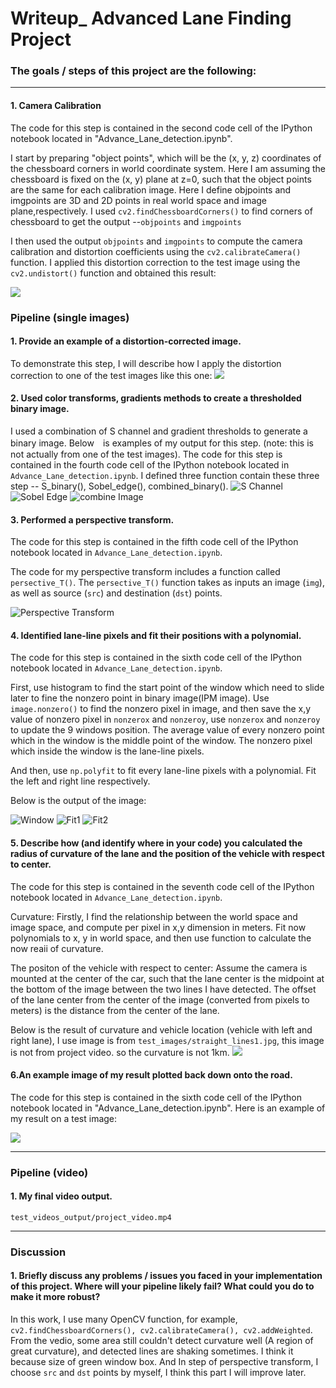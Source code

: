 # Writeup_ Advanced Lane Finding Project

### The goals / steps of this project are the following:

---

#### 1. Camera Calibration

The code for this step is contained in the second code cell of the IPython notebook located in "Advance_Lane_detection.ipynb". 

I start by preparing "object points", which will be the (x, y, z) coordinates of the chessboard corners in world coordinate system. Here I am assuming the chessboard is fixed on the (x, y) plane at z=0, such that the object points are the same for each calibration image. Here I define objpoints and imgpoints are 3D and 2D points in real world space and image plane,respectively. I used `cv2.findChessboardCorners()` to find corners of chessboard to get the output --`objpoints` and `imgpoints`  

I then used the output `objpoints` and `imgpoints` to compute the camera calibration and distortion coefficients using the `cv2.calibrateCamera()` function. I applied this distortion correction to the test image using the `cv2.undistort()` function and obtained this result: 

![](output_images/undis1.png)


### Pipeline (single images)

#### 1. Provide an example of a distortion-corrected image.

To demonstrate this step, I will describe how I apply the distortion correction to one of the test images like this one:
![](output_images/undis2.png)

#### 2. Used color transforms, gradients methods to create a thresholded binary image.  

I used a combination of S channel and gradient thresholds to generate a binary image. Below　is examples of my output for this step.  (note: this is not actually from one of the test images). The code for this step is contained in the fourth code cell of the IPython notebook located in `Advance_Lane_detection.ipynb`. I defined three function contain these three step -- S_binary(), Sobel_edge(), combined_binary().
![S Channel](output_images/S_binary.png)
![Sobel Edge](output_images/Sobel_edge.png)
![combine Image](output_images/combine.png)

#### 3. Performed a perspective transform.

The code for this step is contained in the fifth code cell of the IPython notebook located in `Advance_Lane_detection.ipynb`.

The code for my perspective transform includes a function called `persective_T()`. The `persective_T()` function takes as inputs an image (`img`), as well as source (`src`) and destination (`dst`) points. 

![Perspective Transform](output_images/persective_T.png)

#### 4. Identified lane-line pixels and fit their positions with a polynomial.

The code for this step is contained in the sixth code cell of the IPython notebook located in `Advance_Lane_detection.ipynb`.

First, use histogram to find the start point of the window which need to slide later to fine the nonzero point in binary image(IPM image). Use `image.nonzero()` to find the nonzero pixel in image, and then save the x,y value of nonzero pixel in `nonzerox` and `nonzeroy`, use `nonzerox` and `nonzeroy` to update the 9 windows position. The average value of every nonzero point which in the window is the middle point of the window. The nonzero pixel which inside the window is the lane-line pixels.

And then, use `np.polyfit` to fit every lane-line pixels with a polynomial. Fit the left and right line respectively.

Below is the output of the image:

![Window](output_images/fit_1.png)
![Fit1](output_images/fit_2.png)
![Fit2](output_images/fit_3.png)

#### 5. Describe how (and identify where in your code) you calculated the radius of curvature of the lane and the position of the vehicle with respect to center.

The code for this step is contained in the seventh code cell of the IPython notebook located in `Advance_Lane_detection.ipynb`.

Curvature: Firstly, I find the relationship between the world space and image space, and compute per pixel in x,y dimension in meters. Fit now polynomials to x, y in world space, and then use function to calculate the now reaii of curvature.

The positon of the vehicle with respect to center: Assume the camera is mounted at the center of the car, such that the lane center is the midpoint at the bottom of the image between the two lines I have detected. The offset of the lane center from the center of the image (converted from pixels to meters) is the distance from the center of the lane.

Below is the result of curvature and vehicle location (vehicle with left and right lane), I use image is from `test_images/straight_lines1.jpg`, this image is not from project video. so the curvature is not 1km.
![](output_images/curvature_location.png)

#### 6.An example image of my result plotted back down onto the road.

The code for this step is contained in the sixth code cell of the IPython notebook located in "Advance_Lane_detection.ipynb". Here is an example of my result on a test image:

![](output_images/map_lane.png)

---

### Pipeline (video)

#### 1. My final video output.  

`test_videos_output/project_video.mp4`

---

### Discussion

#### 1. Briefly discuss any problems / issues you faced in your implementation of this project.  Where will your pipeline likely fail?  What could you do to make it more robust?

In this work, I use many OpenCV function, for example, ` cv2.findChessboardCorners(), cv2.calibrateCamera(), cv2.addWeighted`. From the vedio, some area still couldn't detect curvature well (A region of great curvature), and detected lines are shaking sometimes. I think it because size of green window box. And In step of perspective transform, I choose `src` and `dst` points by myself, I think this part I will improve later.

